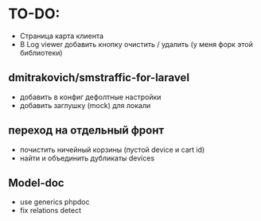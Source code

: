 # TO-DO:

* Страница карта клиента
* В Log viewer добавить кнопку очистить / удалить (у меня форк этой библиотеки)

## dmitrakovich/smstraffic-for-laravel

* добавить в конфиг дефолтные настройки
* добавить заглушку (mock) для локали

## переход на отдельный фронт
* почистить ничейный корзины (пустой device и cart id)
* найти и объединить дубликаты devices

## Model-doc
* use generics phpdoc 
* fix relations detect
